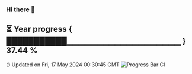 ### Hi there 👋
⏳ Year progress { ███████████▁▁▁▁▁▁▁▁▁▁▁▁▁▁▁▁▁▁▁ } 37.44 %
---
⏰ Updated on Fri, 17 May 2024 00:30:45 GMT
![Progress Bar CI](https://github.com/Moyi321/Moyi321/workflows/Progress%20Bar%20CI/badge.svg)
